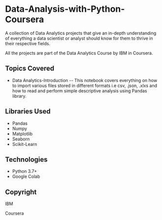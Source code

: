 # Data-Analysis-with-Python-Coursera
A collection of Data Analytics projects that give an in-depth understanding of everything a data scientist or analyst should know for them to thrive in their respective fields.


All the projects are part of the Data Analytics Course by IBM in Coursera.

## Topics Covered
* Data Analytics-Introduction -- This notebook covers everything on how to import various files stored in different formats i.e csv, .json, .xlxs and how to read and perform simple descriptive analysis using Pandas library.

## Libraries Used
* Pandas
* Numpy
* Matplotlib
* Seaborn
* Scikit-Learn

## Technologies
* Python 3.7+
* Google Colab

## Copyright
IBM


Coursera
